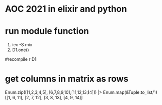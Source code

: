 # AOC 2021 in elixir and python
# run module function
1. iex -S mix
2. D1.one()

#recompile
r D1

# get columns in matrix as rows
Enum.zip([[1,2,3,4,5], [6,7,8,9,10],[11,12,13,14]]) |> Enum.map(&Tuple.to_list/1)
[[1, 6, 11], [2, 7, 12], [3, 8, 13], [4, 9, 14]]